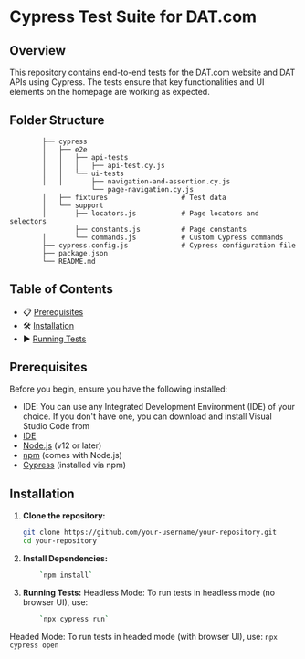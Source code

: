 # Cypress Test Suite for DAT.com

## Overview

This repository contains end-to-end tests for the DAT.com website and DAT APIs using Cypress. The tests ensure that key functionalities and UI elements on the homepage are working as expected.

## Folder Structure

            ├── cypress
            │   ├── e2e
            │   │   ├── api-tests
            │   │   │   ├── api-test.cy.js
            │   │   └── ui-tests
            │   │       ├── navigation-and-assertion.cy.js  
                        └── page-navigation.cy.js  
            │   ├── fixtures                  # Test data
            │   └── support
            │       ├── locators.js           # Page locators and selectors
                    ├── constants.js          # Page constants
            │       └── commands.js           # Custom Cypress commands
            ├── cypress.config.js             # Cypress configuration file
            ├── package.json
            └── README.md

## Table of Contents

- 📋 [Prerequisites](#prerequisites)
- 🛠️ [Installation](#installation)
- ▶️  [Running Tests](#running-tests)


## Prerequisites

Before you begin, ensure you have the following installed:

- IDE: You can use any Integrated Development Environment (IDE) of your choice. If you don't have one, you can download and install Visual Studio Code from 
- [IDE](https://code.visualstudio.com/download)
- [Node.js](https://nodejs.org/) (v12 or later)
- [npm](https://www.npmjs.com/get-npm) (comes with Node.js)
- [Cypress](https://www.cypress.io/) (installed via npm)

## Installation

1. **Clone the repository:**

   ```bash
   git clone https://github.com/your-username/your-repository.git
   cd your-repository

2. **Install Dependencies:**
   ```bash
       `npm install`

4. **Running Tests:**
  Headless Mode: To run tests in headless mode (no browser UI), use:
   ```bash
       `npx cypress run`

  Headed Mode: To run tests in headed mode (with browser UI), use:
    `npx cypress open`
